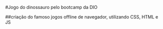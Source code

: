 #Jogo do dinossauro pelo bootcamp da DIO

##criação do famoso jogos offline de navegador, utilizando CSS, HTML e JS

